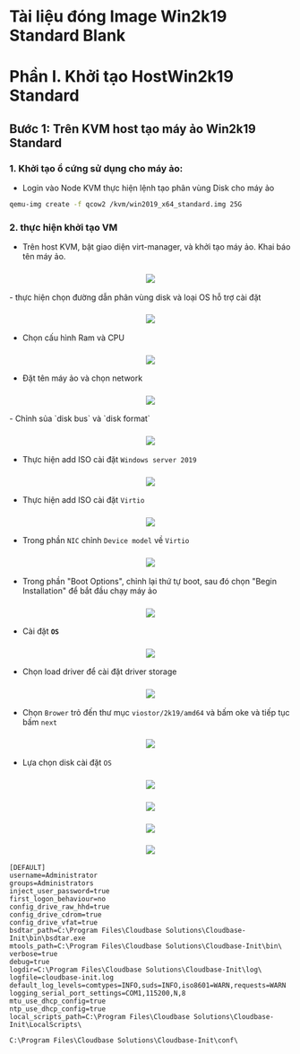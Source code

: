 # Tài liệu đóng Image Win2k19 Standard Blank
# Phần I. Khởi tạo HostWin2k19 Standard
## Bước 1: Trên KVM host tạo máy ảo Win2k19 Standard
### 1. Khởi tạo ổ cứng sử dụng cho máy ảo:
- Login vào Node KVM thực hiện lệnh tạo phân vùng Disk cho máy ảo
```sh
qemu-img create -f qcow2 /kvm/win2019_x64_standard.img 25G
```
### 2. thực hiện khởi tạo VM
- Trên host KVM, bật giao diện virt-manager, và khởi tạo máy ảo. Khai báo tên máy ảo.

<h3 align="center"><img src = "..\Images\Windows11\1.png"></h3>
- thực hiện chọn đường dẫn phân vùng disk và loại OS hỗ trợ cài đặt
<h3 align="center"><img src = "..\Images\Windows2019standard\2.png"></h3>

- Chọn cấu hình Ram và CPU
<h3 align="center"><img src = "..\Images\Windows2019standard\3.png"></h3>

- Đặt tên máy ảo và chọn network

<h3 align="center"><img src = "..\Images\Windows2019standard\4.png"></h3>
- Chỉnh sủa `disk bus` và `disk format`

<h3 align="center"><img src = "..\Images\Windows2019standard\5.png"></h3>

- Thực hiện add ISO cài đặt `Windows server 2019`

<h3 align="center"><img src = "..\Images\Windows2019standard\6.png"></h3>

- Thực hiện add ISO cài đặt `Virtio`
<h3 align="center"><img src = "..\Images\Windows2019standard\7.png"></h3>


- Trong phần `NIC` chỉnh `Device model` về `Virtio`
<h3 align="center"><img src = "..\Images\Windows2019standard\8.png"></h3>

- Trong phần "Boot Options", chỉnh lại thứ tự boot, sau đó chọn "Begin
Installation" để bắt đầu chạy máy ảo
<h3 align="center"><img src = "..\Images\Windows2019standard\9.png"></h3>


- Cài đặt **`OS`**
<h3 align="center"><img src = "..\Images\Windows2019standard\10.png"></h3>

- Chọn load driver để cài đặt driver storage
<h3 align="center"><img src = "..\Images\Windows2019standard\11.png"></h3>

- Chọn `Brower` trỏ đến thư mục `viostor/2k19/amd64` và bấm oke và tiếp tục bấm `next`
<h3 align="center"><img src = "..\Images\Windows2019standard\12.png"></h3>

- Lựa chọn disk cài đặt `OS`
<h3 align="center"><img src = "..\Images\Windows2019standard\13.png"></h3>

<h3 align="center"><img src = "..\Images\Windows2019standard\14.png"></h3>



<h3 align="center"><img src = "..\Images\Windows2019standard\15.png"></h3>
<h3 align="center"><img src = "..\Images\Windows2019standard\16.png"></h3>

```
[DEFAULT]
username=Administrator
groups=Administrators
inject_user_password=true
first_logon_behaviour=no
config_drive_raw_hhd=true
config_drive_cdrom=true
config_drive_vfat=true
bsdtar_path=C:\Program Files\Cloudbase Solutions\Cloudbase-Init\bin\bsdtar.exe
mtools_path=C:\Program Files\Cloudbase Solutions\Cloudbase-Init\bin\
verbose=true
debug=true
logdir=C:\Program Files\Cloudbase Solutions\Cloudbase-Init\log\
logfile=cloudbase-init.log
default_log_levels=comtypes=INFO,suds=INFO,iso8601=WARN,requests=WARN
logging_serial_port_settings=COM1,115200,N,8
mtu_use_dhcp_config=true
ntp_use_dhcp_config=true
local_scripts_path=C:\Program Files\Cloudbase Solutions\Cloudbase-Init\LocalScripts\
```
```
C:\Program Files\Cloudbase Solutions\Cloudbase-Init\conf\
```